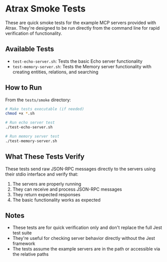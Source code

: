 # Atrax Smoke Tests

These are quick smoke tests for the example MCP servers provided with Atrax. They're designed to be run directly from the command line for rapid verification of functionality.

## Available Tests

- `test-echo-server.sh`: Tests the basic Echo server functionality
- `test-memory-server.sh`: Tests the Memory server functionality with creating entities, relations, and searching

## How to Run

From the `tests/smoke` directory:

```bash
# Make tests executable (if needed)
chmod +x *.sh

# Run echo server test
./test-echo-server.sh

# Run memory server test
./test-memory-server.sh
```

## What These Tests Verify

These tests send raw JSON-RPC messages directly to the servers using their stdio interface and verify that:

1. The servers are properly running
2. They can receive and process JSON-RPC messages
3. They return expected responses
4. The basic functionality works as expected

## Notes

- These tests are for quick verification only and don't replace the full Jest test suite
- They're useful for checking server behavior directly without the Jest framework
- The tests assume the example servers are in the path or accessible via the relative paths
